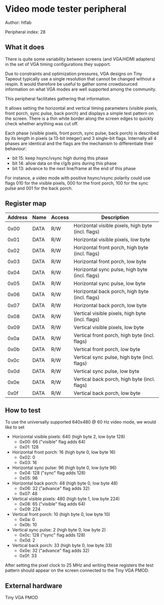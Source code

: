 # Video mode tester peripheral

Author: htfab

Peripheral index: 28

## What it does

There is quite some variability between screens (and VGA/HDMI adapters)
in the set of VGA timing configurations they support.

Due to constraints and optimization pressures, VGA designs on Tiny Tapeout
typically use a single resolution that cannot be changed without a respin.
It would therefore be useful to gather some crowdsourced information on
what VGA modes are well supported among the community.

This peripheral facilitates gathering that information.

It allows setting the horizontal and vertical timing parameters
(visible pixels, front porch, sync pulse, back porch) and displays a
simple test pattern on the screen. There is a thin white border
along the screen edges to quickly check whether anything was cut off.

Each phase (visible pixels, front porch, sync pulse, back porch) is described
by its length in pixels (a 13-bit integer) and 3 single-bit flags.
Internally all 4 phases are identical and the flags are the mechanism
to differentiate their behaviour:
- bit 15: keep hsync/vsync high during this phase
- bit 14: allow data on the r/g/b pins during this phase
- bit 13: advance to the next line/frame at the end of this phase

For instance, a video mode with positive hsync/vsync polarity could use
flags 010 for the visible pixels, 000 for the front porch,
100 for the sync pulse and 001 for the back porch.

## Register map

| Address | Name  | Access | Description                                                         |
|---------|-------|--------|---------------------------------------------------------------------|
| 0x00    | DATA  | R/W    | Horizontal visible pixels, high byte (incl. flags)                  |
| 0x01    | DATA  | R/W    | Horizontal visible pixels, low byte                                 |
| 0x02    | DATA  | R/W    | Horizontal front porch, high byte (incl. flags)                     |
| 0x03    | DATA  | R/W    | Horizontal front porch, low byte                                    |
| 0x04    | DATA  | R/W    | Horizontal sync pulse, high byte (incl. flags)                      |
| 0x05    | DATA  | R/W    | Horizontal sync pulse, low byte                                     |
| 0x06    | DATA  | R/W    | Horizontal back porch, high byte (incl. flags)                      |
| 0x07    | DATA  | R/W    | Horizontal back porch, low byte                                     |
| 0x08    | DATA  | R/W    | Vertical visible pixels, high byte (incl. flags)                    |
| 0x09    | DATA  | R/W    | Vertical visible pixels, low byte                                   |
| 0x0a    | DATA  | R/W    | Vertical front porch, high byte (incl. flags)                       |
| 0x0b    | DATA  | R/W    | Vertical front porch, low byte                                      |
| 0x0c    | DATA  | R/W    | Vertical sync pulse, high byte (incl. flags)                        |
| 0x0d    | DATA  | R/W    | Vertical sync pulse, low byte                                       |
| 0x0e    | DATA  | R/W    | Vertical back porch, high byte (incl. flags)                        |
| 0x0f    | DATA  | R/W    | Vertical back porch, low byte                                       |

## How to test

To use the universally supported 640x480 @ 60 Hz video mode, we would like to set

- Horizontal visible pixels: 640 (high byte 2, low byte 128)
    - 0x00: 66 ("visible" flag adds 64)
    - 0x01: 128
- Horizontal front porch: 16 (high byte 0, low byte 16)
    - 0x02: 0
    - 0x03: 16
- Horizontal sync pulse: 96 (high byte 0, low byte 96)
    - 0x04: 128 ("sync" flag adds 128)
    - 0x05: 96
- Horizontal back porch: 48 (high byte 0, low byte 48)
    - 0x06: 32 ("advance" flag adds 32)
    - 0x07: 48
- Vertical visible pixels: 480 (high byte 1, low byte 224)
    - 0x08: 65 ("visible" flag adds 64)
    - 0x09: 224
- Vertical front porch: 10 (high byte 0, low byte 10)
    - 0x0a: 0
    - 0x0b: 10
- Vertical sync pulse: 2 (high byte 0, low byte 2)
    - 0x0c: 128 ("sync" flag adds 128)
    - 0x0d: 2
- Vertical back porch: 33 (high byte 0, low byte 33)
    - 0x0e: 32 ("advance" flag adds 32)
    - 0x0f: 33

After setting the pixel clock to 25 MHz and writing these registers the test
pattern should appear on the screen connected to the Tiny VGA PMOD.

## External hardware

Tiny VGA PMOD
